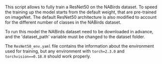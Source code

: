 This script allows to fully train a ResNet50 on the NABirds dataset. To speed the training up the model starts from the default weight, that are pre-trained on imageNet. The default ResNet50 architecture is also modified to account for the different number of classes in the NABirds dataset.

To run this model the NABirds dataset need to be downloaded in advance, and the 'dataset_path' variable must be changed to the dataset folder.

The `ResNet50_env.yaml` file contains the information about the environment used for training, but any environment with `torch=2.3.0` and `torchvision==0.18.0` should work properly.
